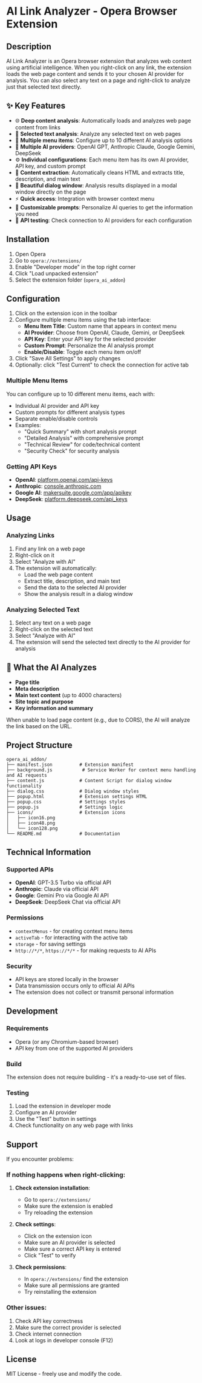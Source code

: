 # AI Link Analyzer - Opera Browser Extension

## Description

AI Link Analyzer is an Opera browser extension that analyzes web content using artificial intelligence. When you right-click on any link, the extension loads the web page content and sends it to your chosen AI provider for analysis. You can also select any text on a page and right-click to analyze just that selected text directly.

## ✨ Key Features

- 🌐 **Deep content analysis**: Automatically loads and analyzes web page content from links
- 📝 **Selected text analysis**: Analyze any selected text on web pages
- 🎯 **Multiple menu items**: Configure up to 10 different AI analysis options
- 🤖 **Multiple AI providers**: OpenAI GPT, Anthropic Claude, Google Gemini, DeepSeek
- ⚙️ **Individual configurations**: Each menu item has its own AI provider, API key, and custom prompt
- 📖 **Content extraction**: Automatically cleans HTML and extracts title, description, and main text
- 💬 **Beautiful dialog window**: Analysis results displayed in a modal window directly on the page
- ⚡ **Quick access**: Integration with browser context menu
- 🔧 **Customizable prompts**: Personalize AI queries to get the information you need
- 🧪 **API testing**: Check connection to AI providers for each configuration

## Installation

1. Open Opera
2. Go to `opera://extensions/`
3. Enable "Developer mode" in the top right corner
4. Click "Load unpacked extension"
5. Select the extension folder (`opera_ai_addon`)

## Configuration

1. Click on the extension icon in the toolbar
2. Configure multiple menu items using the tab interface:
   - **Menu Item Title**: Custom name that appears in context menu
   - **AI Provider**: Choose from OpenAI, Claude, Gemini, or DeepSeek
   - **API Key**: Enter your API key for the selected provider
   - **Custom Prompt**: Personalize the AI analysis prompt
   - **Enable/Disable**: Toggle each menu item on/off
3. Click "Save All Settings" to apply changes
4. Optionally: click "Test Current" to check the connection for active tab

### Multiple Menu Items

You can configure up to 10 different menu items, each with:
- Individual AI provider and API key
- Custom prompts for different analysis types
- Separate enable/disable controls
- Examples:
  - "Quick Summary" with short analysis prompt
  - "Detailed Analysis" with comprehensive prompt  
  - "Technical Review" for code/technical content
  - "Security Check" for security analysis

### Getting API Keys

- **OpenAI**: [platform.openai.com/api-keys](https://platform.openai.com/api-keys)
- **Anthropic**: [console.anthropic.com](https://console.anthropic.com/)
- **Google AI**: [makersuite.google.com/app/apikey](https://makersuite.google.com/app/apikey)
- **DeepSeek**: [platform.deepseek.com/api_keys](https://platform.deepseek.com/api_keys)

## Usage

### Analyzing Links
1. Find any link on a web page
2. Right-click on it
3. Select "Analyze with AI"
4. The extension will automatically:
   - Load the web page content
   - Extract title, description, and main text
   - Send the data to the selected AI provider
   - Show the analysis result in a dialog window

### Analyzing Selected Text
1. Select any text on a web page
2. Right-click on the selected text
3. Select "Analyze with AI"
4. The extension will send the selected text directly to the AI provider for analysis

## 🧠 What the AI Analyzes

- **Page title**
- **Meta description**
- **Main text content** (up to 4000 characters)
- **Site topic and purpose**
- **Key information and summary**

When unable to load page content (e.g., due to CORS), the AI will analyze the link based on the URL.

## Project Structure

```
opera_ai_addon/
├── manifest.json          # Extension manifest
├── background.js           # Service Worker for context menu handling and AI requests
├── content.js             # Content Script for dialog window functionality
├── dialog.css             # Dialog window styles
├── popup.html             # Extension settings HTML
├── popup.css              # Settings styles
├── popup.js               # Settings logic
├── icons/                 # Extension icons
│   ├── icon16.png
│   ├── icon48.png
│   └── icon128.png
└── README.md              # Documentation
```

## Technical Information

### Supported APIs

- **OpenAI**: GPT-3.5 Turbo via official API
- **Anthropic**: Claude via official API  
- **Google**: Gemini Pro via Google AI API
- **DeepSeek**: DeepSeek Chat via official API

### Permissions

- `contextMenus` - for creating context menu items
- `activeTab` - for interacting with the active tab
- `storage` - for saving settings
- `http://*/*`, `https://*/*` - for making requests to AI APIs

### Security

- API keys are stored locally in the browser
- Data transmission occurs only to official AI APIs
- The extension does not collect or transmit personal information

## Development

### Requirements

- Opera (or any Chromium-based browser)
- API key from one of the supported AI providers

### Build

The extension does not require building - it's a ready-to-use set of files.

### Testing

1. Load the extension in developer mode
2. Configure an AI provider
3. Use the "Test" button in settings
4. Check functionality on any web page with links

## Support

If you encounter problems:

### If nothing happens when right-clicking:

1. **Check extension installation**:
   - Go to `opera://extensions/`
   - Make sure the extension is enabled
   - Try reloading the extension

2. **Check settings**:
   - Click on the extension icon
   - Make sure an AI provider is selected
   - Make sure a correct API key is entered
   - Click "Test" to verify

3. **Check permissions**:
   - In `opera://extensions/` find the extension
   - Make sure all permissions are granted
   - Try reinstalling the extension

### Other issues:

1. Check API key correctness
2. Make sure the correct provider is selected
3. Check internet connection
4. Look at logs in developer console (F12)

## License

MIT License - freely use and modify the code.